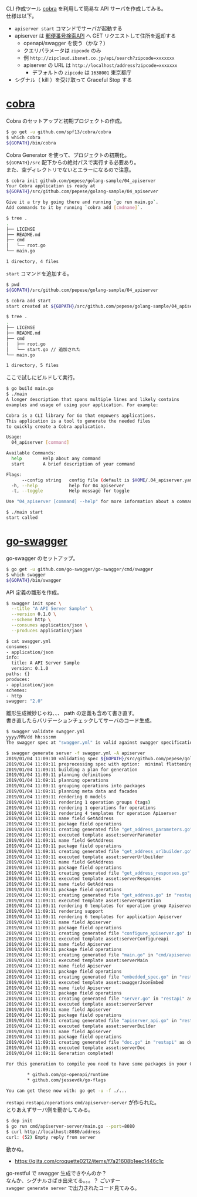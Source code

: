 CLI 作成ツール [cobra](https://github.com/spf13/cobra) を利用して簡易な API サーバを作成してみる。  
仕様は以下。

- `apiserver start` コマンドでサーバが起動する
- apiserver は [郵便番号検索API](http://zipcloud.ibsnet.co.jp/doc/api) へ GET リクエストして住所を返却する
    - openapi/swagger を使う（かな？）
    - クエリパラメータは `zipcode` のみ
    - 例 `http://zipcloud.ibsnet.co.jp/api/search?zipcode=xxxxxxx`
    - apiserver の URL は `http://localhost/address?zipcode=xxxxxxx`
        - デフォルトの `zipcode` は `1638001` 東京都庁
- シグナル（ kill ）を受け取って Graceful Stop する

# [cobra](https://github.com/spf13/cobra)

Cobra のセットアップと初期プロジェクトの作成。

```bash
$ go get -u github.com/spf13/cobra/cobra
$ which cobra
${GOPATH}/bin/cobra
```

Cobra Generator を使って、プロジェクトの初期化。  
`${GOPATH}/src` 配下からの絶対パスで実行する必要あり。  
また、空ディレクトリでないとエラーになるので注意。

```bash
$ cobra init github.com/pepese/golang-sample/04_apiserver
Your Cobra application is ready at
${GOPATH}/src/github.com/pepese/golang-sample/04_apiserver

Give it a try by going there and running `go run main.go`.
Add commands to it by running `cobra add [cmdname]`.

$ tree .
.
├── LICENSE
├── README.md
├── cmd
│   └── root.go
└── main.go

1 directory, 4 files
```

`start` コマンドを追加する。

```bash
$ pwd
${GOPATH}/src/github.com/pepese/golang-sample/04_apiserver

$ cobra add start
start created at ${GOPATH}/src/github.com/pepese/golang-sample/04_apiserver/cmd/start.go

$ tree .
.
├── LICENSE
├── README.md
├── cmd
│   ├── root.go
│   └── start.go // 追加された
└── main.go

1 directory, 5 files
```

ここで試しにビルドして実行。

```bash
$ go build main.go
$ ./main
A longer description that spans multiple lines and likely contains
examples and usage of using your application. For example:

Cobra is a CLI library for Go that empowers applications.
This application is a tool to generate the needed files
to quickly create a Cobra application.

Usage:
  04_apiserver [command]

Available Commands:
  help        Help about any command
  start       A brief description of your command

Flags:
      --config string   config file (default is $HOME/.04_apiserver.yaml)
  -h, --help            help for 04_apiserver
  -t, --toggle          Help message for toggle

Use "04_apiserver [command] --help" for more information about a command.

$ ./main start
start called
```

# [go-swagger](https://github.com/go-swagger/go-swagger)

go-swagger のセットアップ。

```bash
$ go get -u github.com/go-swagger/go-swagger/cmd/swagger
$ which swagger
${GOPATH}/bin/swagger
```

API 定義の雛形を作成。

```bash
$ swagger init spec \
  --title "A API Server Sample" \
  --version 0.1.0 \
  --scheme http \
  --consumes application/json \
  --produces application/jaon

$ cat swagger.yml
consumes:
- application/json
info:
  title: A API Server Sample
  version: 0.1.0
paths: {}
produces:
- application/jaon
schemes:
- http
swagger: "2.0"
```

雛形生成微妙じゃね、、、 path の定義も含めて書き直す。  
書き直したらバリデーションチェックしてサーバのコード生成。

```bash
$ swagger validate swagger.yml
yyyy/MM/dd hh:ss:mm
The swagger spec at "swagger.yml" is valid against swagger specification 2.0

$ swagger generate server -f swagger.yml -A apiserver
2019/01/04 11:09:10 validating spec ${GOPATH}/src/github.com/pepese/golang-sample/04_apiserver/swagger.yml
2019/01/04 11:09:11 preprocessing spec with option:  minimal flattening
2019/01/04 11:09:11 building a plan for generation
2019/01/04 11:09:11 planning definitions
2019/01/04 11:09:11 planning operations
2019/01/04 11:09:11 grouping operations into packages
2019/01/04 11:09:11 planning meta data and facades
2019/01/04 11:09:11 rendering 0 models
2019/01/04 11:09:11 rendering 1 operation groups (tags)
2019/01/04 11:09:11 rendering 1 operations for operations
2019/01/04 11:09:11 rendering 4 templates for operation Apiserver
2019/01/04 11:09:11 name field GetAddress
2019/01/04 11:09:11 package field operations
2019/01/04 11:09:11 creating generated file "get_address_parameters.go" in "restapi/operations" as parameters
2019/01/04 11:09:11 executed template asset:serverParameter
2019/01/04 11:09:11 name field GetAddress
2019/01/04 11:09:11 package field operations
2019/01/04 11:09:11 creating generated file "get_address_urlbuilder.go" in "restapi/operations" as urlbuilder
2019/01/04 11:09:11 executed template asset:serverUrlbuilder
2019/01/04 11:09:11 name field GetAddress
2019/01/04 11:09:11 package field operations
2019/01/04 11:09:11 creating generated file "get_address_responses.go" in "restapi/operations" as responses
2019/01/04 11:09:11 executed template asset:serverResponses
2019/01/04 11:09:11 name field GetAddress
2019/01/04 11:09:11 package field operations
2019/01/04 11:09:11 creating generated file "get_address.go" in "restapi/operations" as handler
2019/01/04 11:09:11 executed template asset:serverOperation
2019/01/04 11:09:11 rendering 0 templates for operation group Apiserver
2019/01/04 11:09:11 rendering support
2019/01/04 11:09:11 rendering 6 templates for application Apiserver
2019/01/04 11:09:11 name field Apiserver
2019/01/04 11:09:11 package field operations
2019/01/04 11:09:11 creating generated file "configure_apiserver.go" in "restapi" as configure
2019/01/04 11:09:11 executed template asset:serverConfigureapi
2019/01/04 11:09:11 name field Apiserver
2019/01/04 11:09:11 package field operations
2019/01/04 11:09:11 creating generated file "main.go" in "cmd/apiserver-server" as main
2019/01/04 11:09:11 executed template asset:serverMain
2019/01/04 11:09:11 name field Apiserver
2019/01/04 11:09:11 package field operations
2019/01/04 11:09:11 creating generated file "embedded_spec.go" in "restapi" as embedded_spec
2019/01/04 11:09:11 executed template asset:swaggerJsonEmbed
2019/01/04 11:09:11 name field Apiserver
2019/01/04 11:09:11 package field operations
2019/01/04 11:09:11 creating generated file "server.go" in "restapi" as server
2019/01/04 11:09:11 executed template asset:serverServer
2019/01/04 11:09:11 name field Apiserver
2019/01/04 11:09:11 package field operations
2019/01/04 11:09:11 creating generated file "apiserver_api.go" in "restapi/operations" as builder
2019/01/04 11:09:11 executed template asset:serverBuilder
2019/01/04 11:09:11 name field Apiserver
2019/01/04 11:09:11 package field operations
2019/01/04 11:09:11 creating generated file "doc.go" in "restapi" as doc
2019/01/04 11:09:11 executed template asset:serverDoc
2019/01/04 11:09:11 Generation completed!

For this generation to compile you need to have some packages in your GOPATH:

        * github.com/go-openapi/runtime
        * github.com/jessevdk/go-flags

You can get these now with: go get -u -f ./...
```

`restapi` `restapi/operations` `cmd/apiserver-server` が作られた。  
とりあえずサーバ側を動かしてみる。

```bash
$ dep init
$ go run cmd/apiserver-server/main.go --port=8080
$ curl http://localhost:8080/address
curl: (52) Empty reply from server
```

動かぬ。
- https://qiita.com/croquette0212/items/f7a21608b1eec1446c1c

go-restful で swagger 生成できやんのか？  
なんか、シグナルさばき出来てる。。。？ ごいすー  
`swagger generate server` で出力されたコード見てみる。